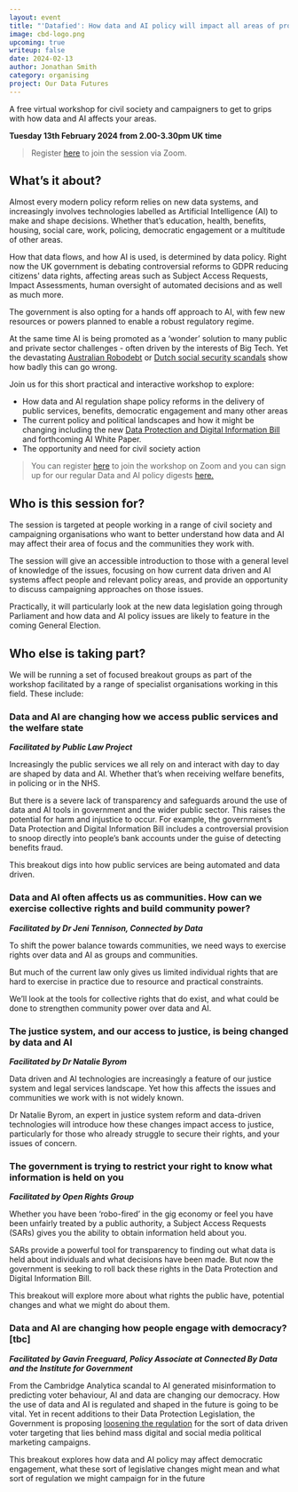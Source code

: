 ```yaml
---
layout: event
title: "'Datafied': How data and AI policy will impact all areas of progressive action, and what civil society can do about it"
image: cbd-logo.png
upcoming: true
writeup: false
date: 2024-02-13
author: Jonathan Smith
category: organising
project: Our Data Futures
---
```


A free virtual workshop for civil society and campaigners to get to grips with how data and AI affects your areas.

<!--more-->

**Tuesday 13th February 2024 from 2.00-3.30pm UK time**

> Register [here](https://us06web.zoom.us/meeting/register/tZYpcuqorTspGdGgHIoSMVgXgomliwXiuFLQ) to join the session via Zoom. 

## What’s it about?

Almost every modern policy reform relies on new data systems, and increasingly involves technologies labelled as Artificial Intelligence (AI) to make and shape decisions. Whether that’s education, health, benefits, housing, social care, work, policing, democratic engagement or a multitude of other areas.

How that data flows, and how AI is used, is determined by data policy. Right now the UK government is debating controversial reforms to GDPR reducing citizens' data rights, affecting areas such as Subject Access Requests, Impact Assessments, human oversight of automated decisions and as well as much more.

The government is also opting for a hands off approach to AI, with few new resources or powers planned to enable a robust regulatory regime.

At the same time AI is being promoted as a ‘wonder’ solution to many public and private sector challenges - often driven by the interests of Big Tech. Yet the devastating [Australian Robodebt](https://en.wikipedia.org/wiki/Robodebt_scheme) or [Dutch social security scandals](https://en.wikipedia.org/wiki/Dutch_childcare_benefits_scandal) show how badly this can go wrong.

Join us for this short practical and interactive workshop to explore:
* How data and AI regulation shape policy reforms in the delivery of public services, benefits, democratic engagement and many other areas
* The current policy and political landscapes and how it might be changing including the new [Data Protection and Digital Information Bill](https://connectedbydata.org/resources/dpdib-resources) and forthcoming AI White Paper.
* The opportunity and need for civil society action

> You can register [here](https://us06web.zoom.us/meeting/register/tZYpcuqorTspGdGgHIoSMVgXgomliwXiuFLQ) to join the workshop on Zoom and you can sign up for our regular Data and AI policy digests [here.](https://connectedbydata.us21.list-manage.com/subscribe?u=7c03d6a429375c9cc2eef194f&id=3c200de804)

## Who is this session for?
The session is targeted at people working in a range of civil society and campaigning organisations who want to better understand how data and AI may affect their area of focus and the communities they work with.

The session will give an accessible introduction to those with a general level of knowledge of the issues, focusing on how current data driven and AI systems affect people and relevant policy areas, and provide an opportunity to discuss campaigning approaches on those issues.

Practically, it will particularly look at the new data legislation going through Parliament and how data and AI policy  issues are likely to feature in the coming General Election.

## Who else is taking part?
We will  be running a set of focused breakout groups as part of the workshop facilitated by a range of specialist organisations working in this field. These include:

### Data and AI are changing how we access public services and the welfare state
**_Facilitated by Public Law Project_**

Increasingly the public services we all rely on and interact with day to day are shaped by data and AI. Whether that’s when receiving welfare benefits, in policing or in the NHS. 

But there is a severe lack of transparency and safeguards around the use of data and AI tools in government and the wider public sector. This raises the potential for harm and injustice to occur. For example, the government’s Data Protection and Digital Information Bill includes a controversial provision to snoop directly into people’s bank accounts under the guise of detecting benefits fraud. 

This breakout digs into how public services are being automated and data driven. 

### Data and AI often affects us as communities. How can we exercise collective rights and build community power?
**_Facilitated by Dr Jeni Tennison, Connected by Data_**

To shift the power balance towards communities, we need ways to exercise rights over data and AI as groups and communities.

But much of the current law only gives us limited individual rights that are hard to exercise in practice due to resource and practical constraints. 

We’ll look at the tools for collective rights that do exist, and what could be done to strengthen community power over data and AI. 

### The justice system, and our access to justice, is being changed by data and AI
**_Facilitated by Dr Natalie Byrom_**

Data driven and AI technologies are increasingly a feature of our justice system and legal services landscape. Yet how this affects the issues and communities we work with is not widely known.

Dr Natalie Byrom, an expert in justice system reform and data-driven technologies will introduce how these changes impact access to justice, particularly for those who already struggle to secure their rights, and your issues of concern.

### The government is trying to restrict your right to know what information is held on you
**_Facilitated by Open Rights Group_**

Whether you have been ‘robo-fired’ in the gig economy or feel you have been unfairly treated by a public authority, a Subject Access Requests (SARs) gives you the ability to obtain information held about you. 

SARs provide a powerful tool for transparency to finding out what data is held about individuals and what decisions have been made. But now the government is seeking to roll back these rights in the Data Protection and Digital Information Bill.

This breakout will explore more about what rights the public have, potential changes and what we might do about them.	

### Data and AI are changing how people engage with democracy? [tbc]
**_Facilitated by Gavin Freeguard, Policy Associate at Connected By Data and the Institute for Government_**

From the Cambridge Analytica scandal to AI generated misinformation to predicting voter behaviour, AI and data are changing our democracy. How the use of data and AI is regulated and shaped in the future is going to be vital. Yet in recent additions to their Data Protection Legislation, the Government is proposing [loosening the regulation](https://www.ft.com/content/3ed68928-b727-48ae-91a7-993508d9398b) for the sort of data driven voter targeting that lies behind mass digital and social media political marketing campaigns. 

This breakout explores how data and AI policy may affect democratic engagement, what these sort of legislative changes might mean and what sort of regulation we might campaign for in the future